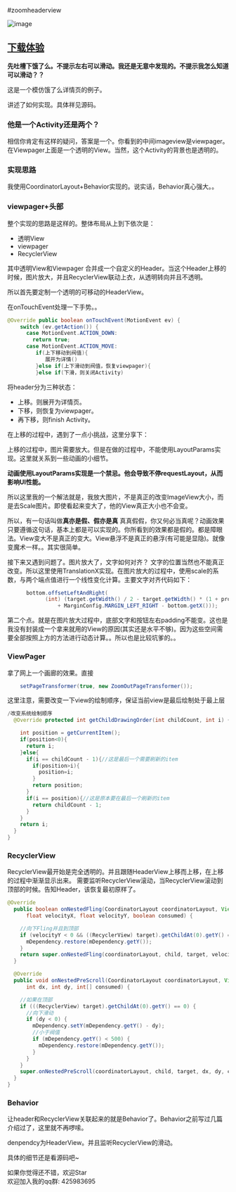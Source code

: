 #zoomheaderview


![image](https://github.com/githubwing/ZoomHeader/raw/master/img.gif)




## [下载体验](https://github.com/githubwing/ZoomHeader/raw/master/app-debug.apk)


**先吐槽下饿了么。不提示左右可以滑动。我还是无意中发现的。不提示我怎么知道可以滑动？？**


这是一个模仿饿了么详情页的例子。

讲述了如何实现。具体祥见源码。



### 他是一个Activity还是两个？

相信你肯定有这样的疑问，答案是一个。你看到的中间imageview是viewpager。在Viewpager上面是一个透明的View。当然，这个Activity的背景也是透明的。

### 实现思路

我使用CoordinatorLayout+Behavior实现的。说实话，Behavior真心强大。。


### viewpager+头部

整个实现的思路是这样的。整体布局从上到下依次是：

* 透明View
* viewpager
* RecyclerView


其中透明View和Viewpager 合并成一个自定义的Header。当这个Header上移的时候，图片放大，并且RecyclerView联动上衣，从透明转向并且不透明。


所以首先要定制一个透明的可移动的HeaderView。

在onTouchEvent处理一下手势。。

```java
@Override public boolean onTouchEvent(MotionEvent ev) {
    switch (ev.getAction()) {
      case MotionEvent.ACTION_DOWN:
        return true;
      case MotionEvent.ACTION_MOVE:
		 if(上下移动到阀值){
		 	展开为详情()
		 }else if(上下滑动到阀值，恢复viewpager){
		 }else if(下滑，则关闭Activity)
```

将header分为三种状态：

* 上移。则展开为详情页。
* 下移，则恢复为viewpager。
* 再下移，则finish Activity。


在上移的过程中，遇到了一点小挑战，这里分享下：

上移的过程中，图片需要放大。但是在做的过程中，不能使用LayoutParams实现。这里就关系到一些动画的小细节。

**动画使用LayoutParams实现是一个禁忌。他会导致不停requestLayout，从而影响UI性能。**

所以这里我的一个解法就是，我放大图片，不是真正的改变ImageView大小，而是去Scale图片。即使看起来变大了，他的View真正大小也不会变。

所以，有一句话叫做**真亦是假、假亦是真** 真真假假，你又何必当真呢？动画效果只要遵循这句话，基本上都是可以实现的。你所看到的效果都是假的。都是障眼法。View变大不是真正的变大。View悬浮不是真正的悬浮(有可能是显隐)。就像变魔术一样。。其实很简单。

接下来又遇到问题了。图片放大了，文字如何对齐？ 文字的位置当然也不能真正改变。所以这里使用TranslationX实现。在图片放大的过程中，使用scale的系数，与两个端点值进行一个线性变化计算。主要文字对齐代码如下：

```java
	  bottom.offsetLeftAndRight(
            (int) (target.getWidth() / 2 - target.getWidth() * (1 + progress) / 2
                + MarginConfig.MARGIN_LEFT_RIGHT - bottom.getX()));

```

第二个点。就是在图片放大过程中，底部文字和按钮左右padding不能变。这也是我没有封装成一个拿来就用的View的原因(其实还是水平不够)。因为这些空间需要全部按照上方的方法进行动态计算。。所以也是比较坑爹的。。

### ViewPager

拿了网上一个画廊的效果。直接

```java
    setPageTransformer(true, new ZoomOutPageTransformer());
```

这里注意，需要改变一下view的绘制顺序，保证当前view是最后绘制处于最上层

```java
/改变系统绘制顺序
  @Override protected int getChildDrawingOrder(int childCount, int i) {

    int position = getCurrentItem();
    if(position<0){
      return i;
    }else{
      if(i == childCount - 1){//这是最后一个需要刷新的item
        if(position>i){
          position=i;
        }
        return position;
      }
      if(i == position){//这是原本要在最后一个刷新的item
        return childCount - 1;
      }
    }
    return i;
  }
}

```

### RecyclerView

RecyclerView最开始是完全透明的。并且跟随HeaderView上移而上移，在上移的过程中渐渐显示出来。 需要监听RecyclerView滚动，当RecyclerView滚动到顶部的时候。告知Header，该恢复最初原样了。

```java
@Override
  public boolean onNestedFling(CoordinatorLayout coordinatorLayout, View child, View target,
      float velocityX, float velocityY, boolean consumed) {

    //向下Fling并且到顶部
    if (velocityY < 0 && ((RecyclerView) target).getChildAt(0).getY() == 0) {
      mDependency.restore(mDependency.getY());
    }
    return super.onNestedFling(coordinatorLayout, child, target, velocityX, velocityY, consumed);
  }

  @Override
  public void onNestedPreScroll(CoordinatorLayout coordinatorLayout, View child, View target,
      int dx, int dy, int[] consumed) {

    //如果在顶部
    if (((RecyclerView) target).getChildAt(0).getY() == 0) {
      //向下滑动
      if (dy < 0) {
        mDependency.setY(mDependency.getY() - dy);
        //小于阀值
        if (mDependency.getY() < 500) {
          mDependency.restore(mDependency.getY());
        }
      }
    }
    super.onNestedPreScroll(coordinatorLayout, child, target, dx, dy, consumed);
  }
}
```


### Behavior

让header和RecyclerView关联起来的就是Behavior了。Behavior之前写过几篇介绍过了，这里就不再啰嗦。

denpendcy为HeaderView。并且监听RecyclerView的滑动。


具体的细节还是看源码吧~

如果你觉得还不错，欢迎Star  
欢迎加入我的qq群: 425983695

